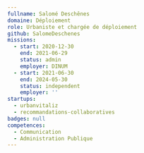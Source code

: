 ```yaml
---
fullname: Salomé Deschênes
domaine: Déploiement
role: Urbaniste et chargée de déploiement
github: SalomeDeschenes
missions:
  - start: 2020-12-30
    end: 2021-06-29
    status: admin
    employer: DINUM
  - start: 2021-06-30
    end: 2024-05-30
    status: independent
    employer: ''
startups:
  - urbanvitaliz
  - recommandations-collaboratives
badges: null
competences:
  - Communication
  - Administration Publique
---
```

